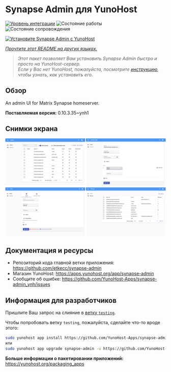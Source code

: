 <!--
Важно: этот README был автоматически сгенерирован <https://github.com/YunoHost/apps/tree/master/tools/readme_generator>
Он НЕ ДОЛЖЕН редактироваться вручную.
-->

# Synapse Admin для YunoHost

[![Уровень интеграции](https://apps.yunohost.org/badge/integration/synapse-admin)](https://ci-apps.yunohost.org/ci/apps/synapse-admin/)
![Состояние работы](https://apps.yunohost.org/badge/state/synapse-admin)
![Состояние сопровождения](https://apps.yunohost.org/badge/maintained/synapse-admin)

[![Установите Synapse Admin с YunoHost](https://install-app.yunohost.org/install-with-yunohost.svg)](https://install-app.yunohost.org/?app=synapse-admin)

*[Прочтите этот README на других языках.](./ALL_README.md)*

> *Этот пакет позволяет Вам установить Synapse Admin быстро и просто на YunoHost-сервер.*  
> *Если у Вас нет YunoHost, пожалуйста, посмотрите [инструкцию](https://yunohost.org/install), чтобы узнать, как установить его.*

## Обзор

An admin UI for Matrix Synapse homeserver. 


**Поставляемая версия:** 0.10.3.35~ynh1

## Снимки экрана

![Снимок экрана Synapse Admin](./doc/screenshots/screenshots.jpg)

## Документация и ресурсы

- Репозиторий кода главной ветки приложения: <https://github.com/etkecc/synapse-admin>
- Магазин YunoHost: <https://apps.yunohost.org/app/synapse-admin>
- Сообщите об ошибке: <https://github.com/YunoHost-Apps/synapse-admin_ynh/issues>

## Информация для разработчиков

Пришлите Ваш запрос на слияние в [ветку `testing`](https://github.com/YunoHost-Apps/synapse-admin_ynh/tree/testing).

Чтобы попробовать ветку `testing`, пожалуйста, сделайте что-то вроде этого:

```bash
sudo yunohost app install https://github.com/YunoHost-Apps/synapse-admin_ynh/tree/testing --debug
или
sudo yunohost app upgrade synapse-admin -u https://github.com/YunoHost-Apps/synapse-admin_ynh/tree/testing --debug
```

**Больше информации о пакетировании приложений:** <https://yunohost.org/packaging_apps>
